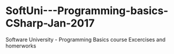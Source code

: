 # SoftUni---Programming-basics-CSharp-Jan-2017
Software University - Programming Basics course
Excercises and homerworks
